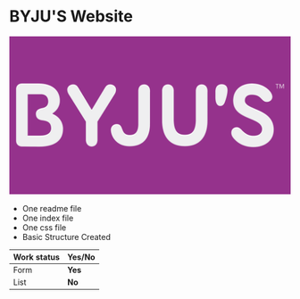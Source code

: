 # BYJU'S Website
[![Not Available](byjus1.png)](https://byjus.com/) 
- One readme file
- One index file
- One css file
- Basic Structure Created

| Work status | Yes/No |
| ----------- | ----------- |
| Form | **Yes** |
| List | **No** |